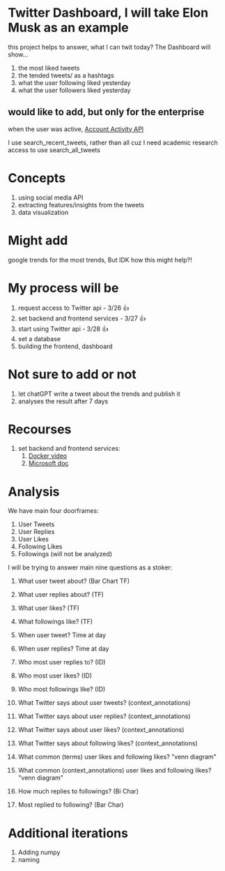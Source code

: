 # Twitter Dashboard, I will take Elon Musk as an example

this project helps to answer, what I can twit today? The Dashboard will show...
1. the most liked tweets
2. the tended tweets/ as a hashtags
3. what the user following liked yesterday
4. what the user followers liked yesterday

## would like to add, but only for the enterprise

when the user was active, [Account Activity API](https://developer.twitter.com/en/docs/twitter-api/enterprise/account-activity-api/overview)

I use search_recent_tweets, rather than all cuz I need academic research access to use search_all_tweets

# Concepts

1. using social media API
2. extracting features/insights from the tweets
3. data visualization

# Might add

google trends for the most trends, But IDK how this might help?!

# My process will be

1. request access to Twitter api - 3/26 👍 
2. set backend and frontend services - 3/27 👍
3. start using Twitter api - 3/28 👍
4. set a database 
5. building the frontend, dashboard

# Not sure to add or not

1. let chatGPT write a tweet about the trends and publish it
2. analyses the result after 7 days

# Recourses

1. set backend and frontend services:
   1. [Docker video](https://www.youtube.com/watch?v=Jx39roFmTNg)
   2. [Microsoft doc](https://learn.microsoft.com/en-us/training/modules/dotnet-microservices/5-exercise-create-docker-compose-file)


# Analysis

We have main four doorframes:

1. User Tweets
2. User Replies
3. User Likes
4. Following Likes
5. Followings (will not be analyzed)


I will be trying to answer main nine questions as a stoker:

1. What user tweet about? (Bar Chart TF)
2. What user replies about? (TF)
3. What user likes? (TF)
4. What followings like? (TF)

5. When user tweet? Time at day
6. When user replies? Time at day

7. Who most user replies to? (ID)
8. Who most user likes? (ID)
9. Who most followings like? (ID)

10. What Twitter says about user tweets? (context_annotations)
11. What Twitter says about user replies? (context_annotations)
12. What Twitter says about user likes? (context_annotations)
13. What Twitter says about following likes? (context_annotations)

14. What common (terms) user likes and following likes? "venn diagram"
15. What common (context_annotations) user likes and following likes? "venn diagram"

16. How much replies to followings? (Bi Char)
17. Most replied to following? (Bar Char)


# Additional iterations

1. Adding numpy
2. naming